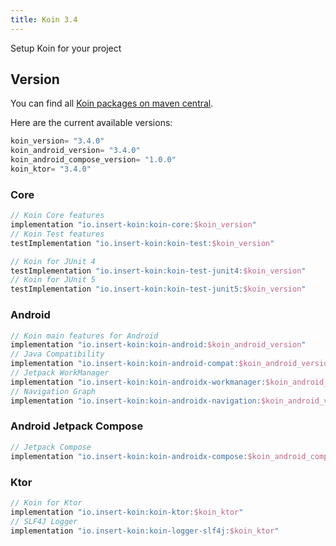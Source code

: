 ```yaml
---
title: Koin 3.4
---
```


 Setup Koin for your project 

## Version

You can find all [Koin packages on maven central](https://search.maven.org/search?q=io.insert-koin).

Here are the current available versions:

```groovy
koin_version= "3.4.0"
koin_android_version= "3.4.0"
koin_android_compose_version= "1.0.0"
koin_ktor= "3.4.0"
```

### **Core**

```groovy
// Koin Core features
implementation "io.insert-koin:koin-core:$koin_version"
// Koin Test features
testImplementation "io.insert-koin:koin-test:$koin_version"

// Koin for JUnit 4
testImplementation "io.insert-koin:koin-test-junit4:$koin_version"
// Koin for JUnit 5
testImplementation "io.insert-koin:koin-test-junit5:$koin_version"
```

### **Android**

```groovy
// Koin main features for Android
implementation "io.insert-koin:koin-android:$koin_android_version"
// Java Compatibility
implementation "io.insert-koin:koin-android-compat:$koin_android_version"
// Jetpack WorkManager
implementation "io.insert-koin:koin-androidx-workmanager:$koin_android_version"
// Navigation Graph
implementation "io.insert-koin:koin-androidx-navigation:$koin_android_version"
```

### **Android Jetpack Compose**

```groovy
// Jetpack Compose
implementation "io.insert-koin:koin-androidx-compose:$koin_android_compose_version"
```


### **Ktor**

```groovy
// Koin for Ktor 
implementation "io.insert-koin:koin-ktor:$koin_ktor"
// SLF4J Logger
implementation "io.insert-koin:koin-logger-slf4j:$koin_ktor"
```

